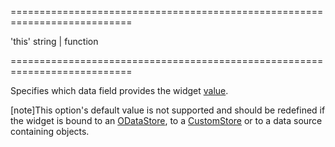 <!--**
/*-------------------------------------------
    Auto-generated file. Do not modify.
-------------------------------------------

**-->
===========================================================================
<!--default-->'this'<!--/default-->
<!--type-->string | function<!--/type-->
===========================================================================

<!--shortDescription-->
Specifies which data field provides the widget [value](/Documentation/ApiReference/UI_Widgets/dxSelectBox/Configuration/#value).
<!--/shortDescription-->

<!--fullDescription-->
[note]This option's default value is not supported and should be redefined if the widget is bound to an [ODataStore](/Documentation/ApiReference/Data_Layer/ODataStore/), to a [CustomStore](/Documentation/ApiReference/Data_Layer/CustomStore/) or to a data source containing objects.
<!--/fullDescription-->

<!--handmade-->
<!--/handmade-->
